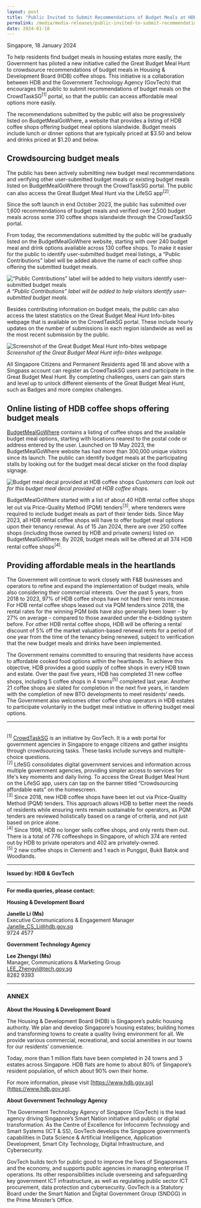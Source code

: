 ```yaml
---
layout: post
title: "Public Invited to Submit Recommendations of Budget Meals at HDB Coffee Shops Islandwide" 
permalink: /media/media-releases/public-invited-to-submit-recommendations-of-budget-meals
date: 2024-01-18
---
```


Singapore, 18 January 2024

To help residents find budget meals in housing estates more easily, the Government has piloted a new initiative called the Great Budget Meal Hunt to crowdsource recommendations of budget meals in Housing & Development Board (HDB) coffee shops. This initiative is a collaboration between HDB and the Government Technology Agency (GovTech) that encourages the public to submit recommendations of budget meals on the CrowdTaskSG<sup>[1]</sup> portal, so that the public can access affordable meal options more easily.

The recommendations submitted by the public will also be progressively listed on BudgetMealGoWhere, a website that provides a listing of HDB coffee shops offering budget meal options islandwide. Budget meals include lunch or dinner options that are typically priced at $3.50 and below and drinks priced at $1.20 and below.

## **Crowdsourcing budget meals**

The public has been actively submitting new budget meal recommendations and verifying other user-submitted budget meals or existing budget meals listed on BudgetMealGoWhere through the CrowdTaskSG portal. The public can also access the Great Budget Meal Hunt via the LifeSG app<sup>[2]</sup>.

Since the soft launch in end October 2023, the public has submitted over 1,600 recommendations of budget meals and verified over 2,500 budget meals across some 310 coffee shops islandwide through the CrowdTaskSG portal. 

From today, the recommendations submitted by the public will be gradually listed on the BudgetMealGoWhere website, starting with over 240 budget meal and drink options available across 130 coffee shops. To make it easier for the public to identify user-submitted budget meal listings, a “Public Contributions” label will be added above the name of each coffee shop offering the submitted budget meals.

![“Public Contributions” label will be added to help visitors identify user-submitted budget meals](images/media-release/GBMH-1.png)
*A “Public Contributions” label will be added to help visitors identify user-submitted budget meals.*

Besides contributing information on budget meals, the public can also access the latest statistics on the Great Budget Meal Hunt Info-bites webpage that is available on the CrowdTaskSG portal. These include hourly updates on the number of submissions in each region islandwide as well as the most recent submission by the public. 

![Screenshot of the Great Budget Meal Hunt info-bites webpage](images/media-release/GBMH-2.png)
*Screenshot of the Great Budget Meal Hunt info-bites webpage.*

All Singapore Citizens and Permanent Residents aged 18 and above with a Singpass account can register as CrowdTaskSG users and participate in the Great Budget Meal Hunt. By completing challenges, users can gain stars and level up to unlock different elements of the Great Budget Meal Hunt, such as Badges and more complex challenges.

## **Online listing of HDB coffee shops offering budget meals**

[BudgetMealGoWhere](https://www.go.gov.sg/budgetmeal) contains a listing of coffee shops and the available budget meal options, starting with locations nearest to the postal code or address entered by the user. Launched on 19 May 2023, the BudgetMealGoWhere website has had more than 300,000 unique visitors since its launch. The public can identify budget meals at the participating stalls by looking out for the budget meal decal sticker on the food display signage. 

![Budget meal decal provided at HDB coffee shops](images/media-release/budget-meal-decal-smaller.png)
*Customers can look out for this budget meal decal provided at HDB coffee shops.*

BudgetMealGoWhere started with a list of about 40 HDB rental coffee shops let out via Price-Quality Method (PQM) tenders<sup>[3]</sup>, where tenderers were required to include budget meals as part of their tender bids. Since May 2023, all HDB rental coffee shops will have to offer budget meal options upon their tenancy renewal. As of 15 Jan 2024, there are over 250 coffee shops (including those owned by HDB and private owners) listed on BudgetMealGoWhere. By 2026, budget meals will be offered at all 374 HDB rental coffee shops<sup>[4]</sup>.

## **Providing affordable meals in the heartlands**

The Government will continue to work closely with F&B businesses and operators to refine and expand the implementation of budget meals, while also considering their commercial interests. Over the past 5 years, from 2018 to 2023, 97% of HDB coffee shops have not had their rents increase. For HDB rental coffee shops leased out via PQM tenders since 2018, the rental rates for the winning PQM bids have also generally been lower – by 27% on average – compared to those awarded under the e-bidding system before. For other HDB rental coffee shops, HDB will be offering a rental discount of 5% off the market valuation-based renewal rents for a period of one year from the time of the tenancy being renewed, subject to verification that the new budget meals and drinks have been implemented. 

The Government remains committed to ensuring that residents have access to affordable cooked food options within the heartlands. To achieve this objective, HDB provides a good supply of coffee shops in every HDB town and estate. Over the past five years, HDB has completed 31 new coffee shops, including 5 coffee shops in 4 towns<sup>[5]</sup> completed last year. Another 21 coffee shops are slated for completion in the next five years, in tandem with the completion of new BTO developments to meet residents’ needs.  The Government also welcomes other coffee shop operators in HDB estates to participate voluntarily in the budget meal initiative in offering budget meal options.

---

<br><sup>[1]</sup> [CrowdTaskSG](www.crowdtask.gov.sg) is an initiative by GovTech. It is a web portal for government agencies in Singapore to engage citizens and gather insights through crowdsourcing tasks. These tasks include surveys and multiple-choice questions.
<br><sup>[2]</sup> LifeSG consolidates digital government services and information across multiple government agencies, providing simpler access to services for life's key moments and daily living. To access the Great Budget Meal Hunt on the LifeSG app, users can tap on the banner titled “Crowdsourcing affordable eats” on the homescreen.
<br><sup>[3]</sup> Since 2018, new HDB coffee shops have been let out via Price-Quality Method (PQM) tenders. This approach allows HDB to better meet the needs of residents while ensuring rents remain sustainable for operators, as PQM tenders are reviewed holistically based on a range of criteria, and not just based on price alone.
<br><sup>[4]</sup> Since 1998, HDB no longer sells coffee shops, and only rents them out. There is a total of 776 coffeeshops in Singapore, of which 374 are rented out by HDB to private operators and 402 are privately-owned.
<br><sup>[5]</sup> 2 new coffee shops in Clementi and 1 each in Punggol, Bukit Batok and Woodlands.

---

**Issued by: HDB & GovTech**

---

**For media queries, please contact:**

**Housing & Development Board**

**Janelle Li (Ms)**
<br>Executive Communications & Engagement Manager
<br><Janelle_CS_Li@hdb.gov.sg>
<br>9724 4577

**Government Technology Agency**

**Lee Zhengyi (Ms)**
<br>Manager, Communications & Marketing Group
<br><LEE_Zhengyi@tech.gov.sg>
<br>8282 9393 

---

### **ANNEX**


**About the Housing & Development Board**

The Housing & Development Board (HDB) is Singapore’s public housing authority. We plan and develop Singapore’s housing estates; building homes and transforming towns to create a quality living environment for all. We provide various commercial, recreational, and social amenities in our towns for our residents’ convenience. 

Today, more than 1 million flats have been completed in 24 towns and 3 estates across Singapore. HDB flats are home to about 80% of Singapore’s resident population, of which about 90% own their home. 

For more information, please visit [https://www.hdb.gov.sg](https://www.hdb.gov.sg).

**About Government Technology Agency**

The Government Technology Agency of Singapore (GovTech) is the lead agency driving Singapore’s Smart Nation initiative and public or digital transformation. As the Centre of Excellence for Infocomm Technology and Smart Systems (ICT & SS), GovTech develops the Singapore government’s capabilities in Data Science & Artificial Intelligence, Application Development, Smart City Technology, Digital Infrastructure, and Cybersecurity.

GovTech builds tech for public good to improve the lives of Singaporeans and the economy, and supports public agencies in managing enterprise IT operations. Its other responsibilities include overseeing and safeguarding key government ICT infrastructure, as well as regulating public sector ICT procurement, data protection and cybersecurity. GovTech is a Statutory Board under the Smart Nation and Digital Government Group (SNDGG) in the Prime Minister’s Office.
